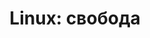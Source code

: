 ---
layout: autopage_category
permalink: /blog/linux/
breadcrumb: Linux
title: "Linux: свобода"
description: "Записи блога на тему Linux: настройка, конфиги"
image: /assets/img/categories/linux.png
---